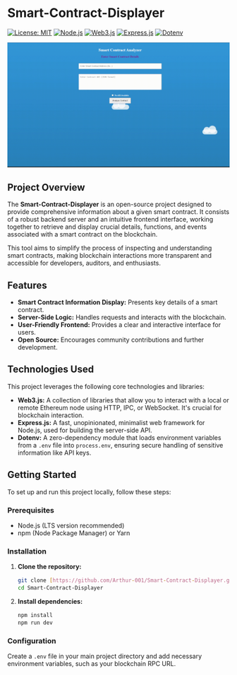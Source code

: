 # Smart-Contract-Displayer
[![License: MIT](https://img.shields.io/badge/License-MIT-yellow.svg)](https://opensource.org/licenses/MIT)
[![Node.js](https://img.shields.io/badge/Node.js-339933?style=flat&logo=node.js&logoColor=white)](https://nodejs.org/)
[![Web3.js](https://img.shields.io/badge/web3.js-F16822?style=flat&logo=web3.js&logoColor=white)](https://web3js.org/)
[![Express.js](https://img.shields.io/badge/Express.js-000000?style=flat&logo=express&logoColor=white)](https://expressjs.com/)
[![Dotenv](https://img.shields.io/badge/dotenv-E6A117?style=flat&logo=dotenv&logoColor=white)](https://www.npmjs.com/package/dotenv)

![Project GIF](https://github.com/Arthur-001/Smart-Contract-Displayer/blob/main/assets/Gifs/smartContAnalyzer.gif)

## Project Overview

The **Smart-Contract-Displayer** is an open-source project designed to provide comprehensive information about a given smart contract. It consists of a robust backend server and an intuitive frontend interface, working together to retrieve and display crucial details, functions, and events associated with a smart contract on the blockchain.

This tool aims to simplify the process of inspecting and understanding smart contracts, making blockchain interactions more transparent and accessible for developers, auditors, and enthusiasts.

## Features

* **Smart Contract Information Display:** Presents key details of a smart contract.
* **Server-Side Logic:** Handles requests and interacts with the blockchain.
* **User-Friendly Frontend:** Provides a clear and interactive interface for users.
* **Open Source:** Encourages community contributions and further development.

## Technologies Used

This project leverages the following core technologies and libraries:

* **Web3.js:** A collection of libraries that allow you to interact with a local or remote Ethereum node using HTTP, IPC, or WebSocket. It's crucial for blockchain interaction.
* **Express.js:** A fast, unopinionated, minimalist web framework for Node.js, used for building the server-side API.
* **Dotenv:** A zero-dependency module that loads environment variables from a `.env` file into `process.env`, ensuring secure handling of sensitive information like API keys.

## Getting Started

To set up and run this project locally, follow these steps:

### Prerequisites

* Node.js (LTS version recommended)
* npm (Node Package Manager) or Yarn

### Installation

1.  **Clone the repository:**
    ```bash
    git clone [https://github.com/Arthur-001/Smart-Contract-Displayer.git](https://github.com/Arthur-001/Smart-Contract-Displayer.git)
    cd Smart-Contract-Displayer
    ```

2.  **Install dependencies:**

    ```bash
    npm install
    npm run dev 
    ```

### Configuration

Create a `.env` file in your main project directory and add necessary environment variables, such as your blockchain RPC URL.